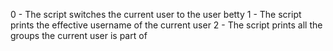 0 - The script switches the current user to the user betty
1 - The script prints the effective username of the current user
2 - The script prints all the groups the current user is part of
